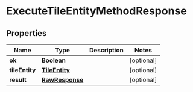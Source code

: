 
# ExecuteTileEntityMethodResponse

## Properties
Name | Type | Description | Notes
------------ | ------------- | ------------- | -------------
**ok** | **Boolean** |  |  [optional]
**tileEntity** | [**TileEntity**](TileEntity.md) |  |  [optional]
**result** | [**RawResponse**](RawResponse.md) |  |  [optional]



